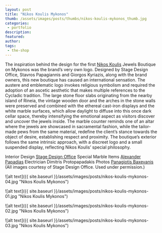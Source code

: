 ```yaml
---
layout: post
title: "Nikos Koulis Mykonos"
thumb: /assets/images/posts/thumbs/nikos-koulis-mykonos_thumb.jpg
categories:
 - portfolio
description:
featured:
author: 
tags:
 - the-shop
---
```


The inspiration behind the design for the first [Nikos Koulis](http://nikoskoulis.gr/) Jewels Boutique on Mykonos was the brand’s very own logo. Designed by Stage Design Office, Stavros Papagiannis and Giorgos Kyriazis, along with the brand owners, this new boutique has caused an international sensation. The austere and emblematic logo invokes religious symbolism and required the adoption of an ascetic aesthetic that makes multiple references to the Cycladic tradition. The large stone floor slabs originating from the nearby island of Rineia, the vintage wooden door and the arches in the stone walls were preserved and combined with the ethereal cast-iron displays and the white marble surfaces, which allow daylight to diffuse into this once dark cellar space, thereby intensifying the emotional aspect as visitors discover and uncover the jewels inside. The marble counter reminds one of an altar where the jewels are showcased in sacramental fashion, while the tailor-made pews from the same material, redefine the client’s stance towards the object of desire, establishing respect and proximity. The boutique’s exterior follows the same intrinsic approach, with a discreet logo and a small suspended display, reflecting Nikos Koulis’ special philosophy.

<p class="credits">
    <span class="title">Interior Design</span>
        <span class="contributor"><a href="https://stagedesignoffice.com/">Stage Design Office</a></span>
    <span class="title">Special Marble Items</span>
        <span class="contributor"><a href="http://makeworkshop.eu/">Alexander Papadias</a></span>
    <span class="title">Electrician</span>
        <span class="contributor">Dimitris Protopapadakis</span>
    <span class="title">Photos</span>
        <span class="contributor"><a href="https://www.instagram.com/panagiotisbaxevanis/">Panagiotis Baxevanis</a></span>
    (All images courtesy of Stage Design Office. Used under permission.)
</p>

![alt text]({{ site.baseurl }}/assets/images/posts/nikos-koulis-mykonos-04.jpg "Nikos Koulis Mykonos")

![alt text]({{ site.baseurl }}/assets/images/posts/nikos-koulis-mykonos-01.jpg "Nikos Koulis Mykonos")

![alt text]({{ site.baseurl }}/assets/images/posts/nikos-koulis-mykonos-02.jpg "Nikos Koulis Mykonos")

![alt text]({{ site.baseurl }}/assets/images/posts/nikos-koulis-mykonos-03.jpg "Nikos Koulis Mykonos")
